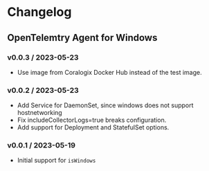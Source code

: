 # Changelog

## OpenTelemtry Agent for Windows

### v0.0.3 / 2023-05-23
* Use image from Coralogix Docker Hub instead of the test image.

### v0.0.2 / 2023-05-23
* Add Service for DaemonSet, since windows does not support hostnetworking
* Fix includeCollectorLogs=true breaks configuration.
* Add support for Deployment and StatefulSet options.

### v0.0.1 / 2023-05-19

* Initial support for `isWindows`
